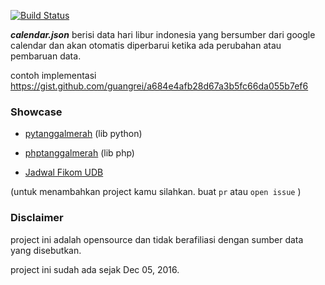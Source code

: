 [![Build Status](https://travis-ci.org/guangrei/Json-Indonesia-holidays.svg?branch=master)](https://travis-ci.org/guangrei/Json-Indonesia-holidays)

***calendar.json*** berisi data hari libur indonesia yang bersumber dari google calendar dan akan otomatis diperbarui ketika ada perubahan atau pembaruan data.

contoh implementasi https://gist.github.com/guangrei/a684e4afb28d67a3b5fc66da055b7ef6

### Showcase

- [pytanggalmerah](https://github.com/guangrei/pytanggalmerah) (lib python)

- [phptanggalmerah](https://github.com/guangrei/phptanggalmerah) (lib php)

- [Jadwal Fikom UDB](https://koreksoft.online/jadwal)

(untuk menambahkan project kamu silahkan. buat  `pr`  atau  `open issue` )

### Disclaimer

project ini adalah opensource dan tidak berafiliasi dengan  sumber data yang disebutkan.

project ini sudah ada sejak Dec 05, 2016.
